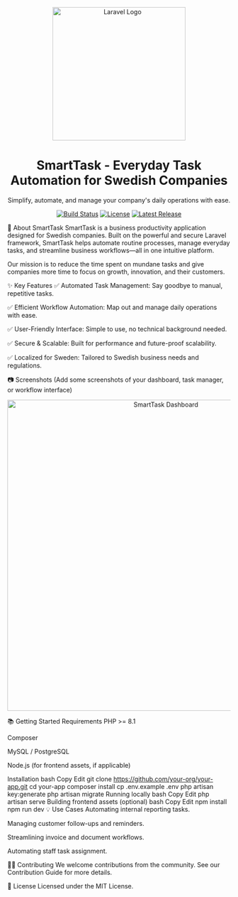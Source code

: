 <p align="center"> <img src="https://raw.githubusercontent.com/laravel/art/master/logo-lockup/5%20SVG/2%20CMYK/1%20Full%20Color/laravel-logolockup-cmyk-red.svg" width="300" alt="Laravel Logo"> </p> <h1 align="center">SmartTask - Everyday Task Automation for Swedish Companies</h1> <p align="center"> Simplify, automate, and manage your company's daily operations with ease. </p> <p align="center"> <a href="#"><img src="https://github.com/your-org/your-app/actions/workflows/tests.yml/badge.svg" alt="Build Status"></a> <a href="#"><img src="https://img.shields.io/github/license/your-org/your-app" alt="License"></a> <a href="#"><img src="https://img.shields.io/github/v/release/your-org/your-app" alt="Latest Release"></a> </p>
🚀 About SmartTask
SmartTask is a business productivity application designed for Swedish companies.
Built on the powerful and secure Laravel framework, SmartTask helps automate routine processes, manage everyday tasks, and streamline business workflows—all in one intuitive platform.

Our mission is to reduce the time spent on mundane tasks and give companies more time to focus on growth, innovation, and their customers.

✨ Key Features
✅ Automated Task Management: Say goodbye to manual, repetitive tasks.

✅ Efficient Workflow Automation: Map out and manage daily operations with ease.

✅ User-Friendly Interface: Simple to use, no technical background needed.

✅ Secure & Scalable: Built for performance and future-proof scalability.

✅ Localized for Sweden: Tailored to Swedish business needs and regulations.

📷 Screenshots
(Add some screenshots of your dashboard, task manager, or workflow interface)

<p align="center"> <img src="your-screenshot-url" width="700" alt="SmartTask Dashboard"> </p>
📚 Getting Started
Requirements
PHP >= 8.1

Composer

MySQL / PostgreSQL

Node.js (for frontend assets, if applicable)

Installation
bash
Copy
Edit
git clone https://github.com/your-org/your-app.git
cd your-app
composer install
cp .env.example .env
php artisan key:generate
php artisan migrate
Running locally
bash
Copy
Edit
php artisan serve
Building frontend assets (optional)
bash
Copy
Edit
npm install
npm run dev
💡 Use Cases
Automating internal reporting tasks.

Managing customer follow-ups and reminders.

Streamlining invoice and document workflows.

Automating staff task assignment.

👨‍💻 Contributing
We welcome contributions from the community.
See our Contribution Guide for more details.

📄 License
Licensed under the MIT License.
